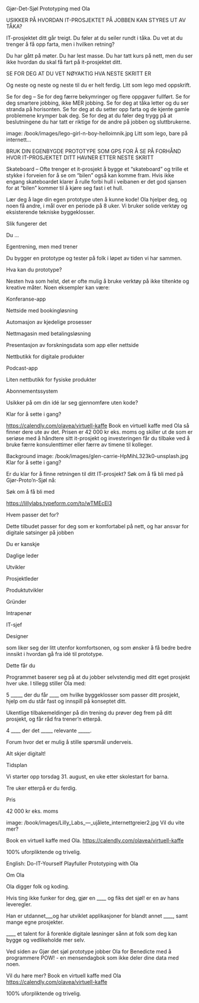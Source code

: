 Gjør-Det-Sjøl Prototyping med Ola


USIKKER PÅ HVORDAN IT-PROSJEKTET PÅ JOBBEN KAN STYRES UT AV TÅKA?

IT-prosjektet ditt går treigt. Du føler at du seiler rundt i tåka. Du vet at du trenger å få opp farta, men i hvilken retning?

Du har gått på møter. Du har lest masse. Du har tatt kurs på nett, men du ser ikke hvordan du skal få fart på it-prosjektet ditt.

SE FOR DEG AT DU VET NØYAKTIG HVA NESTE SKRITT ER

Og neste og neste og neste til du er helt ferdig. Litt som lego med oppskrift.

Se for deg – Se for deg færre bekymringer og flere oppgaver fullført. Se for deg smartere jobbing, ikke MER jobbing. Se for deg at tåka letter og du ser stranda på horisonten. Se for deg at du setter opp farta og de kjente gamle problemene krymper bak deg. Se for deg at du føler deg trygg på at beslutningene du har tatt er riktige for de andre på jobben og sluttbrukerne.

image: /book/images/lego-girl-n-boy-helloimnik.jpg
Litt som lego, bare på internett…

BRUK DIN EGENBYGDE PROTOTYPE SOM GPS FOR Å SE PÅ FORHÅND HVOR IT-PROSJEKTET DITT HAVNER ETTER NESTE SKRITT

Skateboard – Ofte trenger et it-prosjekt å bygge et “skateboard” og trille et stykke i forveien for å se om “bilen” også kan komme fram. Hvis ikke engang skateboardet klarer å rulle forbi hull i veibanen er det god sjansen for at “bilen” kommer til å kjøre seg fast i et hull.

Lær deg å lage din egen prototype uten å kunne kode! Ola hjelper deg, og noen få andre, i mål over en periode på 8 uker. Vi bruker solide verktøy og eksisterende tekniske byggeklosser.

Slik fungerer det

Du …

Egentrening, men med trener

Du bygger en prototype og tester på folk i løpet av tiden vi har sammen.

Hva kan du prototype?

Nesten hva som helst, det er ofte mulig å bruke verktøy på ikke tiltenkte og kreative måter. Noen eksempler kan være:

Konferanse-app

Nettside med bookingløsning

Automasjon av kjedelige prosesser

Nettmagasin med betalingsløsning

Presentasjon av forskningsdata som app eller nettside

Nettbutikk for digitale produkter

Podcast-app

Liten nettbutikk for fysiske produkter

Abonnementssystem

Usikker på om din idé lar seg gjennomføre uten kode?

Klar for å sette i gang?

https://calendly.com/olavea/virtuell-kaffe
Book en virtuell kaffe med Ola så finner dere ute av det. Prisen er 42 000 kr eks. moms og skiller ut de som er seriøse med å håndtere sitt it-prosjekt og investeringen får du tilbake ved å bruke færre konsulenttimer eller færre av timene til kolleger.

Background image: /book/images/glen-carrie-HpMihL323k0-unsplash.jpg
Klar for å sette i gang?

Er du klar for å finne retningen til ditt IT-prosjekt? Søk om å få bli med på Gjør-Proto’n-Sjøl nå:

Søk om å få bli med

https://lillylabs.typeform.com/to/wTMEcEl3

Hvem passer det for?

Dette tilbudet passer for deg som er komfortabel på nett, og har ansvar for digitale satsinger på jobben

Du er kanskje

Daglige leder

Utvikler

Prosjektleder

Produktutvikler

Gründer

Intrapenør

IT-sjef

Designer

som liker seg der litt utenfor komfortsonen, og som ønsker å få bedre bedre innsikt i hvordan gå fra idé til prototype.

Dette får du

 Programmet baserer seg på at du jobber selvstendig med ditt eget prosjekt hver uke. I tillegg stiller Ola med:

5 _____ der du får ____ om hvilke byggeklosser som passer ditt prosjekt, hjelp om du står fast og innspill på konseptet ditt.

Ukentlige tilbakemeldinger på din trening du prøver deg frem på ditt prosjekt, og får råd fra trener’n etterpå.

4 ____ der det _____ relevante _____.

Forum hvor det er mulig å stille spørsmål underveis.

Alt skjer digitalt!

Tidsplan

Vi starter opp torsdag 31. august, en uke etter skolestart for barna.

Tre uker etterpå er du ferdig.

Pris

42 000 kr eks. moms



image: /book/images/Lilly_Labs_—_ujålete_internettgreier2.jpg
Vil du vite mer?

Book en virtuell kaffe med Ola.
https://calendly.com/olavea/virtuell-kaffe


100% uforpliktende og trivelig.

English:
Do-IT-Yourself Playfuller Prototyping with Ola

Om Ola

Ola digger folk og koding.

Hvis ting ikke funker for deg, gjør en ____ og fiks det sjøl! er en av hans leveregler.

Han er utdannet___og har utviklet applikasjoner for blandt annet ____, samt mange egne prosjekter.

____ et talent for å forenkle digitale løsninger sånn at folk som deg kan bygge og vedlikeholde mer selv.

Ved siden av Gjør det sjøl prototype jobber Ola for Benedicte med å programmere POW! - en mensendagbok som ikke deler dine data med noen.

Vil du høre mer?
Book en virtuell kaffe med Ola
https://calendly.com/olavea/virtuell-kaffe

100% uforpliktende og trivelig.

